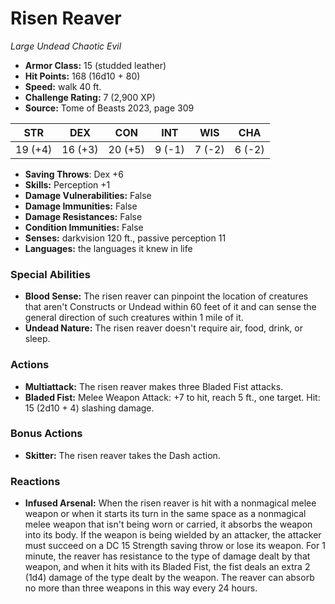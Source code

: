 # Risen Reaver

*Large* *Undead* *Chaotic Evil*

- **Armor Class:** 15 (studded leather)
- **Hit Points:** 168 (16d10 + 80)
- **Speed:** walk 40 ft.
- **Challenge Rating:** 7 (2,900 XP)
- **Source:** Tome of Beasts 2023, page 309

| STR | DEX | CON | INT | WIS | CHA |
| --- | --- | --- | --- | --- | --- |
| 19 (+4) | 16 (+3) | 20 (+5) | 9 (-1) | 7 (-2) | 6 (-2) |

- **Saving Throws**: Dex +6
- **Skills:** Perception +1
- **Damage Vulnerabilities:** False
- **Damage Immunities:** False
- **Damage Resistances:** False
- **Condition Immunities:** False
- **Senses:** darkvision 120 ft., passive perception 11
- **Languages:** the languages it knew in life

### Special Abilities

- **Blood Sense:** The risen reaver can pinpoint the location of creatures that aren't Constructs or Undead within 60 feet of it and can sense the general direction of such creatures within 1 mile of it.
- **Undead Nature:** The risen reaver doesn't require air, food, drink, or sleep.

### Actions

- **Multiattack:** The risen reaver makes three Bladed Fist attacks.
- **Bladed Fist:** Melee Weapon Attack: +7 to hit, reach 5 ft., one target. Hit: 15 (2d10 + 4) slashing damage.

### Bonus Actions

- **Skitter:** The risen reaver takes the Dash action.

### Reactions

- **Infused Arsenal:** When the risen reaver is hit with a nonmagical melee weapon or when it starts its turn in the same space as a nonmagical melee weapon that isn't being worn or carried, it absorbs the weapon into its body. If the weapon is being wielded by an attacker, the attacker must succeed on a DC 15 Strength saving throw or lose its weapon. For 1 minute, the reaver has resistance to the type of damage dealt by that weapon, and when it hits with its Bladed Fist, the fist deals an extra 2 (1d4) damage of the type dealt by the weapon. The reaver can absorb no more than three weapons in this way every 24 hours.
